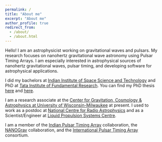 ```yaml
---
permalink: /
title: "About me"
excerpt: "About me"
author_profile: true
redirect_from: 
  - /about/
  - /about.html
---
```


Hello! I am an astrophysicist working on gravitational waves and pulsars. 
My research focuses on nanohertz gravitational wave astronomy using Pulsar Timing Arrays. 
I am especially interested in astrophysical sources of nanohertz gravitational waves, pulsar timing, and developing software for astrophysical applications.

I did my bachelors at [Indian Institute of Space Science and Technology](https://iist.ac.in/) and PhD at [Tata Institute of Fundamental Research](https://main.tifr.res.in/). 
You can find my PhD thesis [here](http://dx.doi.org/10.13140/RG.2.2.28080.64008) and [here](http://hdl.handle.net/10603/370757). 

I am a research associate at the [Center for Gravitation, Cosmology & Astrophysics at University of Wisconsin-Milwaukee](https://cgca.uwm.edu/index.html) at present. 
I used to work as a postdoc at [National Centre for Radio Astrophysics](http://www.ncra.tifr.res.in/ncra/main) and as a Scientist/Engineer at [Liquid Propulsion Systems Centre](https://www.lpsc.gov.in/). 

I am a member of the [Indian Pulsar Timing Array](http://inpta.iitr.ac.in/) collaboration, the [NANOGrav](http://nanograv.org/) collaboration, and the [International Pulsar Timing Array](http://ipta4gw.org/) consortium.
